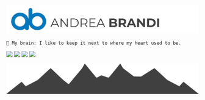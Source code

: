 [![Andrea Brandi](andrea-brandi.svg)](https://andreabrandi.com/)

```
🧠 My brain: I like to keep it next to where my heart used to be.
```

<p><a href="https://facebook.com/svityboy"><img src="https://img.shields.io/badge/facebook-%234267B2.svg?&style=for-the-badge&logo=facebook&logoColor=white" height=25></a> <a href="https://www.instagram.com/svityboy/"><img src="https://img.shields.io/badge/instagram-%23E4405F.svg?&style=for-the-badge&logo=instagram&logoColor=white" height=25></a> <a href="https://www.twitter.com/svityboy"><img src="https://img.shields.io/badge/twitter-%231DA1F2.svg?&style=for-the-badge&logo=twitter&logoColor=white" height=25></a> <a href="https://livellosegreto.it/@svityboy"><img src="https://img.shields.io/badge/mastodon-%232791da.svg?&style=for-the-badge&logo=mastodon&logoColor=white" height=25></a></p>

[![](mountains.svg)](#)

<!--
**starise/starise** is a ✨ _special_ ✨ repository because its `README.md` (this file) appears on your GitHub profile.

Here are some ideas to get you started:

- 🔭 I’m currently working on ...
- 🌱 I’m currently learning ...
- 👯 I’m looking to collaborate on ...
- 🤔 I’m looking for help with ...
- 💬 Ask me about ...
- 📫 How to reach me: ...
- 😄 Pronouns: ...
- ⚡ Fun fact: ...
-->

